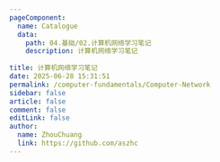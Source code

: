 ```yaml
---
pageComponent:
  name: Catalogue
  data:
    path: 04.基础/02.计算机网络学习笔记
    description: 计算机网络学习笔记
    
title: 计算机网络学习笔记
date: 2025-06-28 15:31:51
permalink: /computer-fundamentals/Computer-Network
sidebar: false
article: false
comment: false
editLink: false
author: 
  name: ZhouChuang
  link: https://github.com/aszhc
---
```


